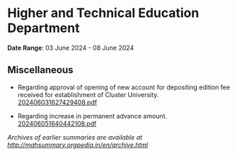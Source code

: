 # Higher and Technical Education Department

**Date Range**: 03 June 2024 - 08 June 2024


## Miscellaneous
- Regarding approval of opening of new account for depositing edition fee received for establishment of Cluster University.\
  [202406031627429408.pdf](https://gr.maharashtra.gov.in/Site/Upload/Government%20Resolutions/English/202406031627429408.pdf)

- Regarding increase in permanent advance amount.\
  [202406051640442108.pdf](https://gr.maharashtra.gov.in/Site/Upload/Government%20Resolutions/English/202406051640442108....pdf)


*Archives of earlier summaries are available at http://mahsummary.orgpedia.in/en/archive.html*